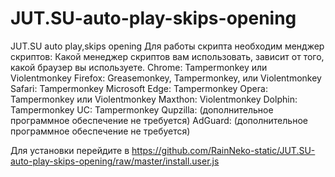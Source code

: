 # JUT.SU-auto-play-skips-opening
JUT.SU auto play,skips opening
Для работы скрипта необходим менджер скриптов:
Какой менеджер скриптов вам использовать, зависит от того, какой браузер вы используете.
Chrome: Tampermonkey или Violentmonkey
Firefox: Greasemonkey, Tampermonkey, или Violentmonkey
Safari: Tampermonkey
Microsoft Edge: Tampermonkey
Opera: Tampermonkey или Violentmonkey
Maxthon: Violentmonkey
Dolphin: Tampermonkey
UC: Tampermonkey
Qupzilla: (дополнительное программное обеспечение не требуется)
AdGuard: (дополнительное программное обеспечение не требуется)

Для установки перейдите в https://github.com/RainNeko-static/JUT.SU-auto-play-skips-opening/raw/master/install.user.js
